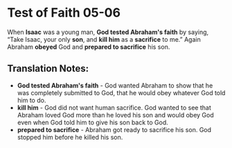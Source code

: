 Test of Faith 05-06
=====================


When **Isaac** was a young man, **God tested Abraham's faith** by saying,
“Take Isaac, your only **son**, and **kill him** as a **sacrifice** to
me.” Again Abraham **obeyed** God and **prepared to sacrifice** his son.

Translation Notes:
------------------

-   **God tested Abraham's faith** - God wanted Abraham to show that he
    was completely submitted to God, that he would obey whatever God
    told him to do.
-   **kill him** - God did not want human sacrifice. God wanted to see
    that Abraham loved God more than he loved his son and would obey
    God even when God told him to give his son back to God.
-   **prepared to sacrifice** - Abraham got ready to sacrifice his son.
    God stopped him before he killed his son.

